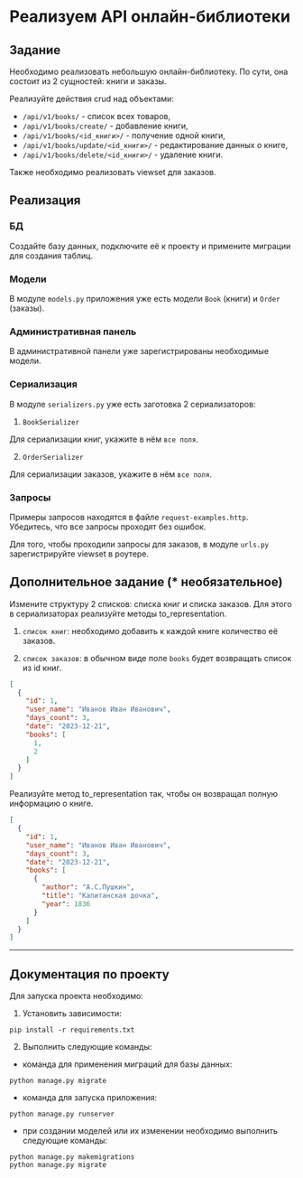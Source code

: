 
# Реализуем API онлайн-библиотеки

## Задание

Необходимо реализовать небольшую онлайн-библиотеку. По сути, она состоит из 2 сущностей: книги и заказы.

Реализуйте действия crud над объектами:

- `/api/v1/books/` - список всех товаров,
- `/api/v1/books/create/` - добавление книги,
- `/api/v1/books/<id_книги>/` - получение одной книги,
- `/api/v1/books/update/<id_книги>/` - редактирование данных о книге,
- `/api/v1/books/delete/<id_книги>/` - удаление книги.

Также необходимо реализовать viewset для заказов. 

## Реализация

### БД

Создайте базу данных, подключите её к проекту и примените миграции для создания таблиц.

### Модели

В модуле `models.py` приложения уже есть модели `Book` (книги) и `Order` (заказы). 

### Административная панель

В административной панели уже зарегистрированы необходимые модели.

### Сериализация

В модуле `serializers.py` уже есть заготовка 2 сериализаторов: 

1. `BookSerializer` 

Для сериализации книг, укажите в нём `все поля`.

2. `OrderSerializer` 

Для сериализации заказов, укажите в нём `все поля`.

### Запросы

Примеры запросов находятся в файле `request-examples.http`. Убедитесь, что все запросы проходят без ошибок. 

Для того, чтобы проходили запросы для заказов, в модуле `urls.py` зарегистрируйте viewset в роутере.

## Дополнительное задание (* необязательное)

Измените структуру 2 списков: списка книг и списка заказов. Для этого в сериализаторах реализуйте методы to_representation.

1.  `список книг`: необходимо добавить к каждой книге количество её заказов.

2. `список заказов`: в обычном виде поле `books` будет возвращать список из id книг.

```json
[
  {
    "id": 1,
    "user_name": "Иванов Иван Иванович",
    "days_count": 3,
    "date": "2023-12-21",
    "books": [
      1, 
      2
    ]
  }
]
```

Реализуйте метод to_representation так, чтобы он возвращал полную информацию о книге.

```json
[
  {
    "id": 1,
    "user_name": "Иванов Иван Иванович",
    "days_count": 3,
    "date": "2023-12-21",
    "books": [
      {
        "author": "А.С.Пушкин",
        "title": "Капитанская дочка",
        "year": 1836
      }
    ]
  }
]
```

-----

## Документация по проекту

Для запуска проекта необходимо:

1. Установить зависимости:
```commandline
pip install -r requirements.txt
```

2. Выполнить следующие команды:

- команда для применения миграций для базы данных:

```commandline
python manage.py migrate
```

- команда для запуска приложения:

```commandline
python manage.py runserver
```

- при создании моделей или их изменении необходимо выполнить следующие команды:

```commandline
python manage.py makemigrations
python manage.py migrate
```
